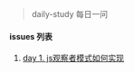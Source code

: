 > daily-study 每日一问

#### issues 列表

1. [day 1. js观察者模式如何实现](https://github.com/zlx362211854/daily-study/issues/1)